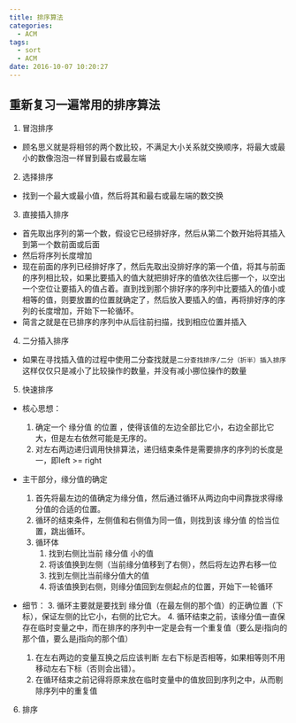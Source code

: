```yaml
---
title: 排序算法
categories:
  - ACM
tags:
  - sort
  - ACM
date: 2016-10-07 10:20:27
---
```


## 重新复习一遍常用的排序算法

1. 冒泡排序
  * 顾名思义就是将相邻的两个数比较，不满足大小关系就交换顺序，将最大或最小的数像泡泡一样冒到最右或最左端

2. 选择排序
  * 找到一个最大或最小值，然后将其和最右或最左端的数交换

3. 直接插入排序
  * 首先取出序列的第一个数，假设它已经排好序，然后从第二个数开始将其插入到第一个数前面或后面
  * 然后将序列长度增加
  * 现在前面的序列已经排好序了，然后先取出没排好序的第一个值，将其与前面的序列相比较，如果比要插入的值大就把排好序的值依次往后挪一个，以空出一个空位让要插入的值占着。直到找到那个排好序的序列中比要插入的值小或相等的值，则要放置的位置就确定了，然后放入要插入的值，再将排好序的序列的长度增加，开始下一轮循环。
  * 简言之就是在已排序的序列中从后往前扫描，找到相应位置并插入
<!-- more -->
4. 二分插入排序
  * 如果在寻找插入值的过程中使用二分查找就是`二分查找排序/二分（折半）插入排序`这样仅仅只是减小了比较操作的数量，并没有减小挪位操作的数量

5. 快速排序
  * 核心思想：
    1. 确定一个 缘分值 的位置 ，使得该值的左边全部比它小，右边全部比它大，但是左右依然可能是无序的。
    2. 对左右两边递归调用快排算法，递归结束条件是需要排序的序列的长度是一，即left >= right
  * 主干部分，缘分值的确定
    1. 首先将最左边的值确定为缘分值，然后通过循环从两边向中间靠拢求得缘分值的合适的位置。
    2. 循环的结束条件，左侧值和右侧值为同一值，则找到该 缘分值 的恰当位置，跳出循环。
    3. 循环体
    	1. 找到右侧比当前 缘分值 小的值
    	2. 将该值换到左侧（当前缘分值移到了右侧），然后将左边界右移一位
    	3. 找到左侧比当前缘分值大的值
    	4. 将该值换到右侧，则缘分值回到左侧起点的位置，开始下一轮循环

  * 细节：
    3. 循环主要就是要找到 缘分值（在最左侧的那个值）的正确位置（下标），保证左侧的比它小，右侧的比它大。
    4. 循环结束之前，该缘分值一直保存在临时变量之中，而在排序的序列中一定是会有一个重复值（要么是i指向的那个值，要么是j指向的那个值）
    1. 在左右两边的变量互换之后应该判断 左右下标是否相等，如果相等则不用移动左右下标（否则会出错）。
    2. 在循环结束之前记得将原来放在临时变量中的值放回到序列之中，从而剔除序列中的重复值

6. 排序
